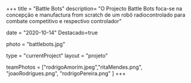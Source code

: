 +++
title = "Battle Bots"
description= "O Projecto Battle Bots foca-se na concepção e manufactura from scratch de um robô radiocontrolado para combate competitivo e respectivo controlador" 

date = "2020-10-14" 
Destacado=true 

photo = "battlebots.jpg" 

type = "currentProject" 
layout = "projeto" 

teamPhotos = ["rodrigoAmorim.jpeg","ritaMendes.png", "joaoRodrigues.png", "rodrigoPereira.png" ] 
+++